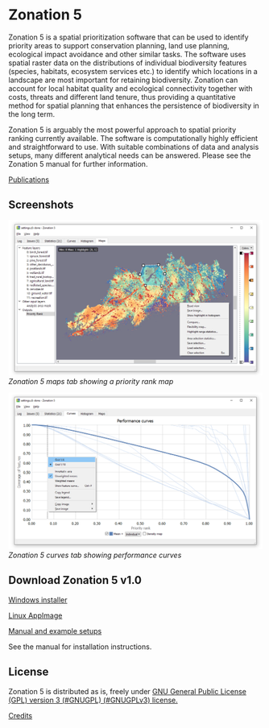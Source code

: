 # Zonation 5

Zonation 5 is a spatial prioritization software that can be used to identify priority areas to support conservation planning, land use planning, ecological impact avoidance and other similar tasks. The software uses spatial raster data on the distributions of individual biodiversity features (species, habitats, ecosystem services etc.) to identify which locations in a landscape are most important for retaining biodiversity. Zonation can account for local habitat quality and ecological connectivity together with costs, threats and different land tenure, thus providing a quantitative method for spatial planning that enhances the persistence of biodiversity in the long term.

Zonation 5 is arguably the most powerful approach to spatial priority ranking currently available. The software is computationally highly efficient and straightforward to use. With suitable combinations of data and analysis setups, many different analytical needs can be answered. Please see the Zonation 5 manual for further information.

[Publications](publications.md)

## Screenshots

[![Screenshot](screenshot1.png)](screenshot1.png)
*Zonation 5 maps tab showing a priority rank map*

[![Screenshot](screenshot2.png)](screenshot2.png)
*Zonation 5 curves tab showing performance curves*

## Download Zonation 5 v1.0

[Windows installer](https://github.com/zonationteam/Zonation5/releases/download/v1.0/Zonation5_Windows.zip)

[Linux AppImage](https://github.com/zonationteam/Zonation5/releases/download/v1.0/Zonation5_Linux.zip)

[Manual and example setups](https://github.com/zonationteam/Zonation5/releases/download/v1.0/manual_and_example_setups.zip)

See the manual for installation instructions.

## License
Zonation 5 is distributed as is, freely under [GNU General Public License (GPL) version 3 (#GNUGPL) (#GNUGPLv3) license.](https://www.gnu.org/licenses/gpl-3.0.html)

[Credits](credits.md)

